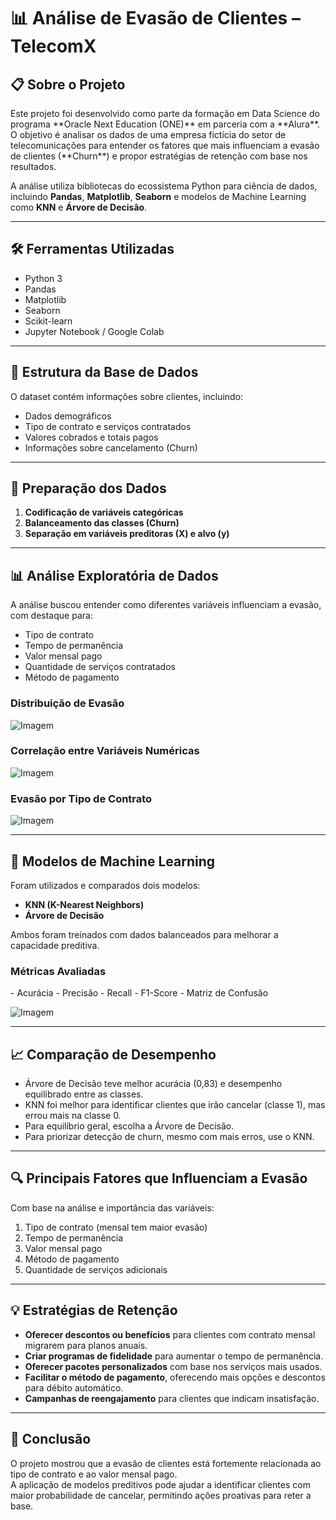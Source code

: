 # 📊 Análise de Evasão de Clientes – TelecomX

<h2> 📋 Sobre o Projeto </h2>
Este projeto foi desenvolvido como parte da formação em Data Science do programa **Oracle Next Education (ONE)** em parceria com a **Alura**.  
O objetivo é analisar os dados de uma empresa fictícia do setor de telecomunicações para entender os fatores que mais influenciam a evasão de clientes (**Churn**) e propor estratégias de retenção com base nos resultados.

A análise utiliza bibliotecas do ecossistema Python para ciência de dados, incluindo **Pandas**, **Matplotlib**, **Seaborn** e modelos de Machine Learning como **KNN** e **Árvore de Decisão**.

---

<h2> 🛠️ Ferramentas Utilizadas </h2>

- Python 3
- Pandas
- Matplotlib
- Seaborn
- Scikit-learn
- Jupyter Notebook / Google Colab

---

<h2> 📂 Estrutura da Base de Dados </h2>

O dataset contém informações sobre clientes, incluindo:
- Dados demográficos
- Tipo de contrato e serviços contratados
- Valores cobrados e totais pagos
- Informações sobre cancelamento (Churn)

---

<h2> 🧹 Preparação dos Dados </h2>

1. **Codificação de variáveis categóricas**
2. **Balanceamento das classes (Churn)**
3. **Separação em variáveis preditoras (X) e alvo (y)**

---

<h2> 📊 Análise Exploratória de Dados </h2>

A análise buscou entender como diferentes variáveis influenciam a evasão, com destaque para:
- Tipo de contrato
- Tempo de permanência
- Valor mensal pago
- Quantidade de serviços contratados
- Método de pagamento

<h3> Distribuição de Evasão </h3>

![Imagem](imagens/evasao.png)

<h3> Correlação entre Variáveis Numéricas </h3>

![Imagem](imagens/matriz.png)

<h3> Evasão por Tipo de Contrato </h3>

![Imagem](imagens/account_Contract.png)

---

<h2> 🤖 Modelos de Machine Learning </h2>

Foram utilizados e comparados dois modelos:
- **KNN (K-Nearest Neighbors)**
- **Árvore de Decisão**

Ambos foram treinados com dados balanceados para melhorar a capacidade preditiva.

<h3> Métricas Avaliadas </h3>
- Acurácia
- Precisão
- Recall
- F1-Score
- Matriz de Confusão

![Imagem](imagens/comparacao.png)

---

<h2> 📈 Comparação de Desempenho </h2>

- Árvore de Decisão teve melhor acurácia (0,83) e desempenho equilibrado entre as classes.
- KNN foi melhor para identificar clientes que irão cancelar (classe 1), mas errou mais na classe 0.
- Para equilíbrio geral, escolha a Árvore de Decisão.
- Para priorizar detecção de churn, mesmo com mais erros, use o KNN.
---

<h2> 🔍 Principais Fatores que Influenciam a Evasão </h2>

Com base na análise e importância das variáveis:
1. Tipo de contrato (mensal tem maior evasão)
2. Tempo de permanência
3. Valor mensal pago
4. Método de pagamento
5. Quantidade de serviços adicionais

---

<h2> 💡 Estratégias de Retenção </h2>

- **Oferecer descontos ou benefícios** para clientes com contrato mensal migrarem para planos anuais.
- **Criar programas de fidelidade** para aumentar o tempo de permanência.
- **Oferecer pacotes personalizados** com base nos serviços mais usados.
- **Facilitar o método de pagamento**, oferecendo mais opções e descontos para débito automático.
- **Campanhas de reengajamento** para clientes que indicam insatisfação.

---

<h2> 📌 Conclusão </h2>

O projeto mostrou que a evasão de clientes está fortemente relacionada ao tipo de contrato e ao valor mensal pago.  
A aplicação de modelos preditivos pode ajudar a identificar clientes com maior probabilidade de cancelar, permitindo ações proativas para reter a base.
